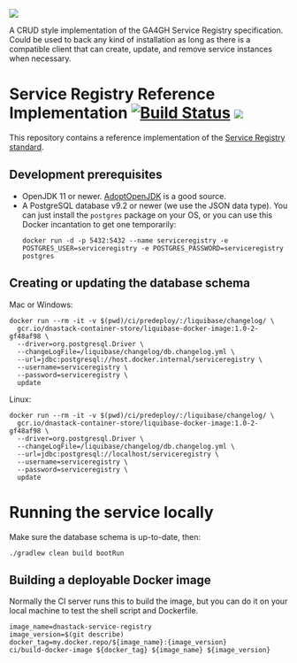 ![](https://www.ga4gh.org/wp-content/themes/ga4gh-theme/gfx/GA-logo-horizontal-tag-RGB.svg)

A CRUD style implementation of the GA4GH Service Registry specification. Could be used to back any kind of installation
as long as there is a compatible client that can create, update, and remove service instances when necessary.

# Service Registry Reference Implementation [![Build Status](https://travis-ci.org/ga4gh-discovery/ga4gh-service-registry-impl.svg?branch=develop)](https://travis-ci.org/ga4gh-discovery/ga4gh-service-registry-impl) [![](https://img.shields.io/badge/license-Apache%202-blue.svg)](https://raw.githubusercontent.com/ga4gh-discovery/ga4gh-service-registry-impl/develop/LICENSE)

This repository contains a reference implementation of the [Service Registry standard](https://github.com/ga4gh-discovery/ga4gh-service-registry/).

## Development prerequisites

* OpenJDK 11 or newer. [AdoptOpenJDK](https://adoptopenjdk.net/) is a good source.
* A PostgreSQL database v9.2 or newer (we use the JSON data type). You can just install the `postgres` package on
    your OS, or you can use this Docker incantation to get one temporarily:
    ```
    docker run -d -p 5432:5432 --name serviceregistry -e POSTGRES_USER=serviceregistry -e POSTGRES_PASSWORD=serviceregistry postgres
    ```

## Creating or updating the database schema

Mac or Windows:
```
docker run --rm -it -v $(pwd)/ci/predeploy/:/liquibase/changelog/ \
  gcr.io/dnastack-container-store/liquibase-docker-image:1.0-2-gf48af98 \
  --driver=org.postgresql.Driver \
  --changeLogFile=/liquibase/changelog/db.changelog.yml \
  --url=jdbc:postgresql://host.docker.internal/serviceregistry \
  --username=serviceregistry \
  --password=serviceregistry \
  update
```

Linux:
```
docker run --rm -it -v $(pwd)/ci/predeploy/:/liquibase/changelog/ \
  gcr.io/dnastack-container-store/liquibase-docker-image:1.0-2-gf48af98 \
  --driver=org.postgresql.Driver \
  --changeLogFile=/liquibase/changelog/db.changelog.yml \
  --url=jdbc:postgresql://localhost/serviceregistry \
  --username=serviceregistry \
  --password=serviceregistry \
  update
```

# Running the service locally

Make sure the database schema is up-to-date, then:

```
./gradlew clean build bootRun
```

## Building a deployable Docker image

Normally the CI server runs this to build the image, but you can do it on your local machine
to test the shell script and Dockerfile.

```shell script
image_name=dnastack-service-registry
image_version=$(git describe)
docker_tag=my.docker.repo/${image_name}:{image_version}
ci/build-docker-image ${docker_tag} ${image_name} ${image_version}
```
